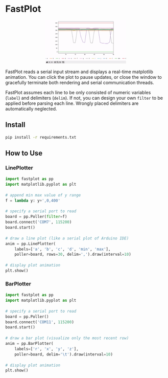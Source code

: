 # FastPlot

<p align="center">
    <img src="fastplot.gif" alt="fastplot" style="width:50%;"/>
</p>

FastPlot reads a serial input stream and displays a real-time matplotlib animation. You can click the plot to pause updates, or close the window to gracefully terminate both rendering and serial communication threads. 

FastPlot assumes each line to be only consisted of numeric variables (`label`) and delimiters (`delim`). If not, you can design your own `filter` to be applied before parsing each line. Wrongly placed delimiters are automatically neglected.



## Install

```bash
pip install -r requirements.txt
```



## How to Use

### LinePlotter

```python
import fastplot as pp
import matplotlib.pyplot as plt

# append min max value of y range
f = lambda y: y+',0,400'

# specify a serial port to read
board = pp.Poller(filter=f)
board.connect('COM7', 115200)
board.start()

# draw a line plot (like a serial plot of Arduino IDE)
anim = pp.LinePlotter(
    labels=['a', 'b', 'c', 'd', 'min', 'max'], 
    poller=board, rows=30, delim=',').draw(interval=10)

# display plot animation
plt.show()
```



### BarPlotter

```python
import fastplot as pp
import matplotlib.pyplot as plt

# specify a serial port to read
board = pp.Poller()
board.connect('COM11', 115200)
board.start()

# draw a bar plot (visualize only the most recent row)
anim = pp.BarPlotter(
	labels=['r', 'x', 'y', 'z'],
    poller=board, delim='\t').draw(interval=10)

# display plot animation
plt.show()
```